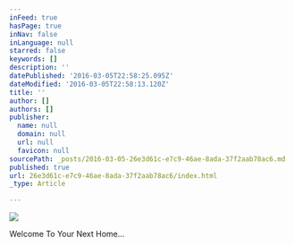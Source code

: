 ```yaml
---
inFeed: true
hasPage: true
inNav: false
inLanguage: null
starred: false
keywords: []
description: ''
datePublished: '2016-03-05T22:58:25.095Z'
dateModified: '2016-03-05T22:58:13.120Z'
title: ''
author: []
authors: []
publisher:
  name: null
  domain: null
  url: null
  favicon: null
sourcePath: _posts/2016-03-05-26e3d61c-e7c9-46ae-8ada-37f2aab78ac6.md
published: true
url: 26e3d61c-e7c9-46ae-8ada-37f2aab78ac6/index.html
_type: Article

---
```

![](https://the-grid-user-content.s3-us-west-2.amazonaws.com/2a97d637-757d-4f3b-9b70-fe0f4744a621.jpg)

Welcome To Your Next Home...